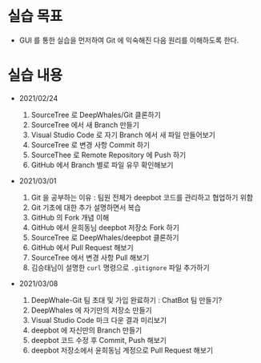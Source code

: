 # 실습 목표 

* GUI 를 통한 실습을 먼저하여 Git 에 익숙해진 다음 원리를 이해하도록 한다.

# 실습 내용

* 2021/02/24
    1. SourceTree 로 DeepWhales/Git 클론하기
    2. SourceTree 에서 새 Branch 만들기
    3. Visual Studio Code 로 자기 Branch 에서 새 파일 만들어보기
    4. SourceTree 로 변경 사항 Commit 하기
    5. SourceThee 로 Remote Repository 에 Push 하기
    6. GitHub 에서 Branch 별로 파일 유무 확인해보기

* 2021/03/01
    1. Git 을 공부하는 이유 : 팀원 전체가 deepbot 코드를 관리하고 협업하기 위함
    2. Git 기초에 대한 추가 설명하면서 복습
    3. GitHub 의 Fork 개념 이해
    4. GitHub 에서 윤희동님 deepbot 저장소 Fork 하기
    6. SourceTree 로 DeepWhales/deepbot 클론하기
    7. GitHub 에서 Pull Request 해보기
    8. SourceTree 에서 변경 사항 Pull 해보기
    9. 김승태님이 설명한 `curl` 명령으로 `.gitignore` 파일 추가하기

* 2021/03/08
    1. DeepWhale-Git 팀 초대 및 가입 완료하기 : ChatBot 팀 만들기?
    2. DeepWhales 에 자기만의 저장소 만들기
    3. Visual Studio Code 마크 다운 결과 미리보기
    4. deepbot 에 자신만의 Branch 만들기
    5. deepbot 코드 수정 후 Commit, Push 해보기
    6. deepbot 저장소에서 윤희동님 계정으로 Pull Request 해보기